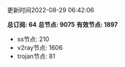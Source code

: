更新时间2022-08-29 06:42:06

**总订阅: 64**
**总节点: 9075**
**有效节点: 1897**
- ss节点: 210
- v2ray节点: 1606
- trojan节点: 81
